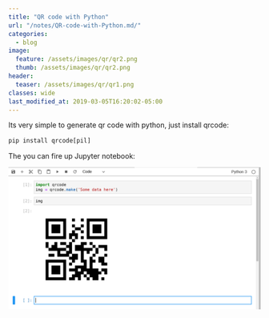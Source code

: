 ```yaml
---
title: "QR code with Python"
url: "/notes/QR-code-with-Python.md/"
categories:
  - blog
image:
  feature: /assets/images/qr/qr2.png
  thumb: /assets/images/qr/qr2.png
header:
  teaser: /assets/images/qr/qr1.png
classes: wide
last_modified_at: 2019-03-05T16:20:02-05:00
---
```


Its very simple to generate qr code with python, just install qrcode:
~~~python
pip install qrcode[pil]
~~~

The you can fire up Jupyter notebook:

[![small image](/assets/images/qr/qr1.png)](/assets/images/qr/qr1.png)


